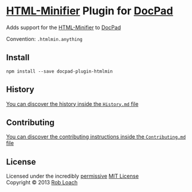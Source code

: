 # [HTML-Minifier](http://kangax.github.io/html-minifier/) Plugin for [DocPad](http://docpad.org)

Adds support for the [HTML-Minifier](http://kangax.github.io/html-minifier/) to [DocPad](https://docpad.org)

Convention:  `.htmlmin.anything`


## Install

```
npm install --save docpad-plugin-htmlmin
```


## History
[You can discover the history inside the `History.md` file](https://github.com/robloach/docpad-plugin-htmlmin/blob/master/History.md#files)


## Contributing
[You can discover the contributing instructions inside the `Contributing.md` file](https://github.com/robloach/docpad-plugin-htmlmin/blob/master/Contributing.md#files)


## License
Licensed under the incredibly [permissive](http://en.wikipedia.org/wiki/Permissive_free_software_licence) [MIT License](http://creativecommons.org/licenses/MIT/)
<br/>Copyright &copy; 2013 [Rob Loach](http://robloach.net)
